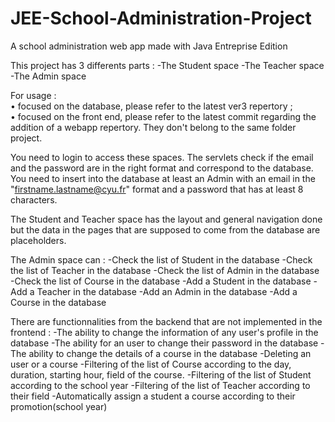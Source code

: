 # JEE-School-Administration-Project
 A school administration web app made with Java Entreprise Edition

This project has 3 differents parts :
-The Student space
-The Teacher space
-The Admin space

For usage :<br>
• focused on the database, please refer to the latest ver3 repertory ;<br>
• focused on the front end, please refer to the latest commit regarding the addition of a webapp repertory.
They don't belong to the same folder project.

You need to login to access these spaces. The servlets check if the email and the password are in the right format and correspond to the database.
You need to insert into the database at least an Admin with an email in the "firstname.lastname@cyu.fr" format and a password that has at least 8 characters.

The Student and Teacher space has the layout and general navigation done but the data in the pages that are supposed to come from the database are placeholders.

The Admin space can :
-Check the list of Student in the database
-Check the list of Teacher in the database
-Check the list of Admin in the database
-Check the list of Course in the database
-Add a Student in the database
-Add a Teacher in the database
-Add an Admin in the database
-Add a Course in the database


There are functionnalities from the backend that are not implemented in the frontend :
-The ability to change the information of any user's profile in the database
-The ability for an user to change their password in the database
-The ability to change the details of a course in the database
-Deleting an user or a course
-Filtering of the list of Course according to the day, duration, starting hour, field of the course.
-Filtering of the list of Student according to the school year
-Filtering of the list of Teacher according to their field
-Automatically assign a student a course according to their promotion(school year)

